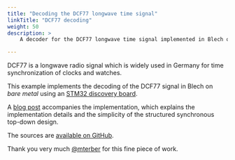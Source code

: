 ```yaml
---
title: "Decoding the DCF77 longwave time signal"
linkTitle: "DCF77 decoding"
weight: 50
description: >
    A decoder for the DCF77 longwave time signal implemented in Blech on bare metal

---
```


DCF77 is a longwave radio signal which is widely used in Germany for time synchronization of clocks and watches.

This example implements the decoding of the DCF77 signal in Blech on *bare metal* using an [STM32 discovery board](https://www.st.com/en/evaluation-tools/stm32f4discovery.html).

A [blog post](/blog/2020/06/15/decoding-the-dcf77-signal-with-blech/) accompanies the implementation, which explains the implementation details and the simplicity of the structured synchronous top-down design.

The sources are [available on GitHub](https://github.com/mterber/blech-dcf77). 

Thank you very much [@mterber](https://github.com/mterber) for this fine piece of work.

